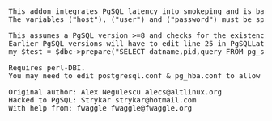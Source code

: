 <pre>
This addon integrates PgSQL latency into smokeping and is based off https://github.com/alecs/smokeping-plugins
The variables ("host"), ("user") and ("password") must be specified in order for the probe to work.

This assumes a PgSQL version >=8 and checks for the existence of the default db named 'postgres'
Earlier PgSQL versions will have to edit line 25 in PgSQLLatency.pm accordingly:
my $test = $dbc->prepare("SELECT datname,pid,query FROM pg_stat_activity ORDER BY pid;")

Requires perl-DBI.
You may need to edit postgresql.conf & pg_hba.conf to allow remote connections and listen on network interfaces

Original author: Alex Negulescu alecs@altlinux.org
Hacked to PgSQL: Strykar strykar@hotmail.com
With help from: fwaggle fwaggle@fwaggle.org
</pre>
